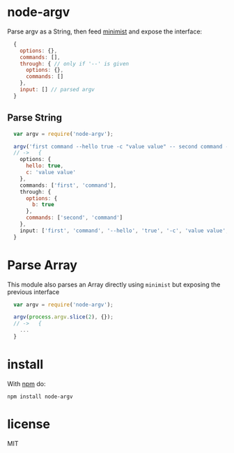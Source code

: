 # node-argv

Parse argv as a String, then feed [minimist](https://github.com/substack/minimist) and expose the interface: 

```javascript
  {
    options: {},
    commands: [],
    through: { // only if '--' is given
      options: {},
      commands: []
    },
    input: [] // parsed argv
  }
```

## Parse String

```javascript
  var argv = require('node-argv');

  argv('first command --hello true -c "value value" -- second command -b', {/* minimist [options](https://github.com/substack/minimist#var-argv--parseargsargs-opts) */});
  // ->   {
    options: {
      hello: true,
      c: 'value value'
    },
    commands: ['first', 'command'],
    through: {
      options: {
        b: true
      },
      commands: ['second', 'command']
    },
    input: ['first', 'command', '--hello', 'true', '-c', 'value value', '--', 'second', 'command', '-b']
  }
```

# Parse Array

This module also parses an Array directly using `minimist` but exposing the previous interface

```javascript
  var argv = require('node-argv');

  argv(process.argv.slice(2), {});
  // ->   {
    ...
  }
```

# install

With [npm](https://npmjs.org) do:

```
npm install node-argv
```

# license

MIT